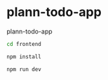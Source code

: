 # plann-todo-app
 plann-todo-app


```bash
cd frontend
```

```bash
npm install
```

```bash
npm run dev
```